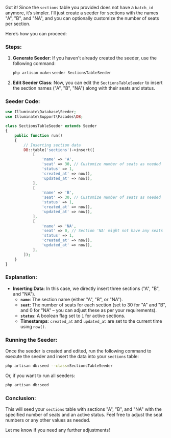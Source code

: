 Got it! Since the `sections` table you provided does not have a `batch_id` anymore, it’s simpler. I'll just create a seeder for sections with the names "A", "B", and "NA", and you can optionally customize the number of seats per section.

Here’s how you can proceed:

### Steps:
1. **Generate Seeder**: If you haven't already created the seeder, use the following command:
   ```bash
   php artisan make:seeder SectionsTableSeeder
   ```

2. **Edit Seeder Class**: Now, you can edit the `SectionsTableSeeder` to insert the section names ("A", "B", "NA") along with their seats and status.

### Seeder Code:

```php
use Illuminate\Database\Seeder;
use Illuminate\Support\Facades\DB;

class SectionsTableSeeder extends Seeder
{
    public function run()
    {
        // Inserting section data
        DB::table('sections')->insert([
            [
                'name' => 'A',
                'seat' => 30, // Customize number of seats as needed
                'status' => 1,
                'created_at' => now(),
                'updated_at' => now(),
            ],
            [
                'name' => 'B',
                'seat' => 30, // Customize number of seats as needed
                'status' => 1,
                'created_at' => now(),
                'updated_at' => now(),
            ],
            [
                'name' => 'NA',
                'seat' => 0, // Section 'NA' might not have any seats
                'status' => 1,
                'created_at' => now(),
                'updated_at' => now(),
            ],
        ]);
    }
}
```

### Explanation:
- **Inserting Data**: In this case, we directly insert three sections ("A", "B", and "NA").
  - **`name`**: The section name (either "A", "B", or "NA").
  - **`seat`**: The number of seats for each section (set to 30 for "A" and "B", and 0 for "NA" – you can adjust these as per your requirements).
  - **`status`**: A boolean flag set to `1` for active sections.
  - **Timestamps**: `created_at` and `updated_at` are set to the current time using `now()`.

### Running the Seeder:
Once the seeder is created and edited, run the following command to execute the seeder and insert the data into your `sections` table:

```bash
php artisan db:seed --class=SectionsTableSeeder
```

Or, if you want to run all seeders:

```bash
php artisan db:seed
```

### Conclusion:
This will seed your `sections` table with sections "A", "B", and "NA" with the specified number of seats and an active status. Feel free to adjust the seat numbers or any other values as needed.

Let me know if you need any further adjustments!